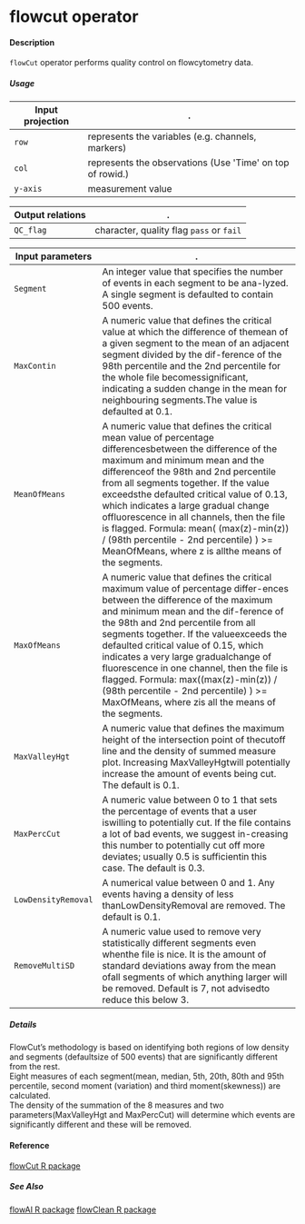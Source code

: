 # flowcut operator

#### Description

`flowCut` operator performs quality control on flowcytometry data.

##### Usage

Input projection|.
---|---
`row`   | represents the variables (e.g. channels, markers)
`col`   | represents the observations (Use 'Time' on top of rowid.) 
`y-axis`| measurement value


Output relations|.
---|---
`QC_flag`       | character, quality flag `pass` or `fail`

Input parameters|.
---|---
`Segment`         | An integer value that specifies the number of events in each segment to be ana-lyzed. A single segment is defaulted to contain 500 events.
`MaxContin`         | A numeric value that defines the critical value at which the difference of themean of a given segment to the mean of an adjacent segment divided by the dif-ference of the 98th percentile and the 2nd percentile for the whole file becomessignificant, indicating a sudden change in the mean for neighbouring segments.The value is defaulted at 0.1.
`MeanOfMeans`     | A numeric value that defines the critical mean value of percentage differencesbetween the difference of the maximum and minimum mean and the differenceof the 98th and 2nd percentile from all segments together.  If the value exceedsthe defaulted critical value of 0.13, which indicates a large gradual change offluorescence in all channels, then the file is flagged.  Formula:  mean( (max(z)-min(z)) / (98th percentile - 2nd percentile) ) >= MeanOfMeans, where z is allthe means of the segments.
`MaxOfMeans`      | A numeric value that defines the critical maximum value of percentage differ-ences between the difference of the maximum and minimum mean and the dif-ference of the 98th and 2nd percentile from all segments together.  If the valueexceeds the defaulted critical value of 0.15, which indicates a very large gradualchange of fluorescence in one channel, then the file is flagged.  Formula:  max((max(z)-min(z)) / (98th percentile - 2nd percentile) ) >= MaxOfMeans, where zis all the means of the segments.
`MaxValleyHgt`    | A numeric value that defines the maximum height of the intersection point of thecutoff line and the density of summed measure plot.  Increasing MaxValleyHgtwill potentially increase the amount of events being cut. The default is 0.1.
`MaxPercCut`      | A numeric value between 0 to 1 that sets the percentage of events that a user iswilling to potentially cut. If the file contains a lot of bad events, we suggest in-creasing this number to potentially cut off more deviates; usually 0.5 is sufficientin this case. The default is 0.3.
`LowDensityRemoval`| A numerical value between 0 and 1.  Any events having a density of less thanLowDensityRemoval are removed. The default is 0.1.
`RemoveMultiSD`   | A numeric value used to remove very statistically different segments even whenthe file is nice.  It is the amount of standard deviations away from the mean ofall segments of which anything larger will be removed. Default is 7, not advisedto reduce this below 3.





##### Details

FlowCut’s methodology is based on identifying both regions of low density and segments (defaultsize of 500 events) that are significantly different from the rest.  
Eight measures of each segment(mean, median, 5th, 20th, 80th and 95th percentile, second moment (variation) and third moment(skewness)) are calculated.  
The density of the summation of the 8 measures and two parameters(MaxValleyHgt and MaxPercCut) will determine which events are significantly different and these will  be  removed.

#### Reference

[flowCut R package]((https://bioconductor.org/packages/release/bioc/html/flowCut.html))

##### See Also

[flowAI R package]((http://bioconductor.org/packages/release/bioc/html/flowAI.html))
[flowClean R package]((http://bioconductor.org/packages/release/bioc/html/flowClean.html))
